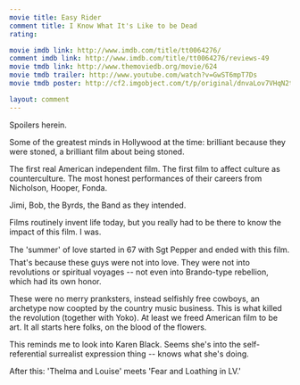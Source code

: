 ```yaml
---
movie title: Easy Rider
comment title: I Know What It's Like to be Dead
rating: 

movie imdb link: http://www.imdb.com/title/tt0064276/
comment imdb link: http://www.imdb.com/title/tt0064276/reviews-49
movie tmdb link: http://www.themoviedb.org/movie/624
movie tmdb trailer: http://www.youtube.com/watch?v=GwST6mpT7Ds
movie tmdb poster: http://cf2.imgobject.com/t/p/original/dnvaLov7VHqN2t3lfKm7NZpeJy2.jpg

layout: comment
---
```


Spoilers herein.

Some of the greatest minds in Hollywood at the time: brilliant because they were stoned, a brilliant film about being stoned.

The first real American independent film. The first film to affect culture as counterculture. The most honest performances of their careers from Nicholson, Hooper, Fonda.

Jimi, Bob, the Byrds, the Band as they intended. 

Films routinely invent life today, but you really had to be there to know the impact of this film. I was.

The 'summer' of love started in 67 with Sgt Pepper and ended with this film. That's because these guys were not into love. They were not into revolutions or spiritual voyages -- not even into Brando-type rebellion, which had its own honor.

These were no merry pranksters, instead selfishly free cowboys, an archetype now coopted by the country music business. This is what killed the revolution (together with Yoko). At least we freed American film to be art. It all starts here folks, on the blood of the flowers.

This reminds me to look into Karen Black. Seems she's into the self-referential surrealist expression thing -- knows what she's doing.

After this: 'Thelma and Louise' meets 'Fear and Loathing in LV.'